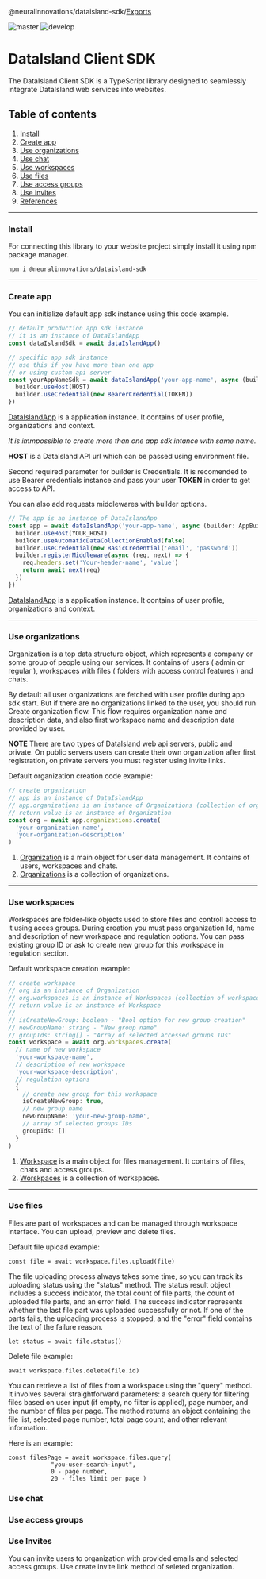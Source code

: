 @neuralinnovations/dataisland-sdk/[Exports](./docs/modules.md)

![master](https://github.com/NeuralInnovations/dataisland-client-js-sdk/actions/workflows/tests.yml/badge.svg?branch=master)
![develop](https://github.com/NeuralInnovations/dataisland-client-js-sdk/actions/workflows/tests.yml/badge.svg?branch=develop)

# DataIsland Client SDK

The DataIsland Client SDK is a TypeScript library designed to seamlessly integrate DataIsland web services into websites.

## Table of contents

1. [Install](#install)
2. [Create app](#create-app)
3. [Use organizations](#use-organizations)
4. [Use chat](#use-chat)
5. [Use workspaces](#use-workspaces)
6. [Use files](#use-files)
7. [Use access groups](#use-access-groups)
8. [Use invites](#use-invites)
9. [References](docs/modules.md)

---

### Install

For connecting this library to your website project simply install it using npm package manager.

```shell
npm i @neuralinnovations/dataisland-sdk
```

---

### Create app

You can initialize default app sdk instance using this code example.

```typescript
// default production app sdk instance
// it is an instance of DataIslandApp
const dataIslandSdk = await dataIslandApp()

// specific app sdk instance 
// use this if you have more than one app 
// or using custom api server
const yourAppNameSdk = await dataIslandApp('your-app-name', async (builder: AppBuilder) => {
  builder.useHost(HOST)
  builder.useCredential(new BearerCredential(TOKEN))
})
```

[DataIslandApp](docs/classes/DataIslandApp.md) is a application instance. It contains of user profile, organizations and context.

_It is immpossible to create more than one app sdk intance with same name._

**HOST** is a DataIsland API url which can be passed using environment file.

Second required parameter for builder is Credentials. It is recomended to use Bearer credentials instance and pass your user **TOKEN** in order to get access to API.

You can also add requests middlewares with builder options.

```typescript
// The app is an instance of DataIslandApp
const app = await dataIslandApp('your-app-name', async (builder: AppBuilder) => {
  builder.useHost(YOUR_HOST)
  builder.useAutomaticDataCollectionEnabled(false)
  builder.useCredential(new BasicCredential('email', 'password'))
  builder.registerMiddleware(async (req, next) => {
    req.headers.set('Your-header-name', 'value')
    return await next(req)
  })
})
```

[DataIslandApp](docs/classes/DataIslandApp.md) is a application instance. It contains of user profile, organizations and context.

---

### Use organizations

Organization is a top data structure object, which represents a company or some group of people using our services.
It contains of users ( admin or regular ), workspaces with files ( folders with access control features ) and chats.

By default all user organizations are fetched with user profile during app sdk start. But if there are no organizations linked to the user, you should run Create organization flow. This flow requires organization name and description data, and also first workspace name and description data provided by user.

**NOTE** There are two types of DataIsland web api servers, public and private. On public servers users can create their own organization after first registration, on private servers you must register using invite links.

Default organization creation code example:

```typescript
// create organization
// app is an instance of DataIslandApp
// app.organizations is an instance of Organizations (collection of organizations)
// return value is an instance of Organization
const org = await app.organizations.create(
  'your-organization-name',
  'your-organization-description'
)
```

1. [Organization](docs/classes/Organization.md) is a main object for user data management. It contains of users, workspaces and chats.
2. [Organizations](docs/classes/Organizations.md) is a collection of organizations.

---

### Use workspaces

Workspaces are folder-like objects used to store files and controll access to it using acces groups. During creation you must pass organization Id, name and description of new workspace and regulation options. You can pass existing group ID or ask to create new group for this workspace in regulation section.

Default workspace creation example:

```typescript
// create workspace
// org is an instance of Organization
// org.workspaces is an instance of Workspaces (collection of workspaces)
// return value is an instance of Workspace
//
// isCreateNewGroup: boolean - "Bool option for new group creation"
// newGroupName: string - "New group name"
// groupIds: string[] - "Array of selected accessed groups IDs"
const workspace = await org.workspaces.create(
  // name of new workspace
  'your-workspace-name',
  // description of new workspace
  'your-workspace-description',
  // regulation options
  {
    // create new group for this workspace
    isCreateNewGroup: true,
    // new group name
    newGroupName: 'your-new-group-name',
    // array of selected groups IDs
    groupIds: []
  }
)
```

1. [Workspace](docs/classes/Workspace.md) is a main object for files management. It contains of files, chats and access groups.
2. [Worskpaces](docs/classes/Workspaces.md) is a collection of workspaces.

---

### Use files

Files are part of workspaces and can be managed through workspace interface. You can upload, preview and delete files.

Default file upload example:

```
const file = await workspace.files.upload(file)
```

The file uploading process always takes some time, so you can track its uploading status using the "status" method. The status result object includes a success indicator, the total count of file parts, the count of uploaded file parts, and an error field. The success indicator represents whether the last file part was uploaded successfully or not. If one of the parts fails, the uploading process is stopped, and the "error" field contains the text of the failure reason.

```
let status = await file.status()
```

Delete file example:

```
await workspace.files.delete(file.id)
```

You can retrieve a list of files from a workspace using the "query" method. It involves several straightforward parameters: a search query for filtering files based on user input (if empty, no filter is applied), page number, and the number of files per page. The method returns an object containing the file list, selected page number, total page count, and other relevant information.

Here is an example:

```
const filesPage = await workspace.files.query(
            "you-user-search-input", 
            0 - page number,
            20 - files limit per page )
```

### Use chat

### Use access groups

### Use Invites

You can invite users to organization with provided emails and selected access groups. Use create invite link method of seleted organization.
